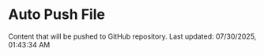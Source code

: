 # Auto Push File

Content that will be pushed to GitHub repository.
Last updated: 07/30/2025, 01:43:34 AM